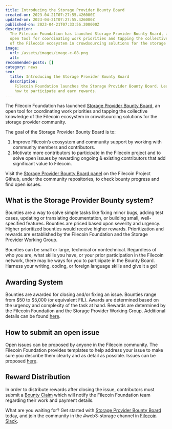 ```yaml
---
title: Introducing the Storage Provider Bounty Board
created-on: 2023-04-21T07:27:55.426000Z
updated-on: 2023-04-21T07:27:55.426000Z
published-on: 2023-04-21T07:33:56.200000Z
description:
  The Filecoin Foundation has launched Storage Provider Bounty Board, an
  open tool for coordinating work priorities and tapping the collective knowledge
  of the Filecoin ecosystem in crowdsourcing solutions for the storage provider community.
image:
  url: /assets/images/image-c-08.png
  alt:
recommended-posts: []
category: news
seo:
  title: Introducing the Storage Provider Bounty Board
  description:
    Filecoin Foundation launches the Storage Provider Bounty Board. Learn
    how to participate and earn rewards.
---
```


The Filecoin Foundation has launched [Storage Provider Bounty Board](https://github.com/filecoin-project/community/tree/master/storage-provider-bounty-program), an open tool for coordinating work priorities and tapping the collective knowledge of the Filecoin ecosystem in crowdsourcing solutions for the storage provider community.

The goal of the Storage Provider Bounty Board is to:

1. Improve Filecoin’s ecosystem and community support by working with community members and contributors.
2. Motivate more contributors to participate in the Filecoin project and to solve open issues by rewarding ongoing & existing contributors that add significant value to Filecoin.

Visit the [Storage Provider Bounty Board panel](https://github.com/filecoin-project/community/tree/master/storage-provider-bounty-program) on the Filecoin Project Github, under the community repositories, to check bounty progress and find open issues.

## **What is the Storage Provider Bounty system?**

Bounties are a way to solve simple tasks like fixing minor bugs, adding test cases, updating or translating documentation, or building small, well-specified features. Bounties are priced based upon severity and urgency. Higher prioritized bounties would receive higher rewards. Prioritization and rewards are established by the Filecoin Foundation and the Storage Provider Working Group.

Bounties can be small or large, technical or nontechnical. Regardless of who you are, what skills you have, or your prior participation in the Filecoin network, there may be ways for you to participate in the Bounty Board. Harness your writing, coding, or foreign language skills and give it a go!

## **Awarding System**

Bounties are awarded for closing and/or fixing an issue. Bounties range from $50 to $5,000 (or equivalent FIL). Awards are determined based on the urgency and complexity of the task at hand. Rewards are determined by the Filecoin Foundation and the Storage Provider Working Group. Additional details can be found [here](https://github.com/filecoin-project/community/blob/master/storage-provider-bounty-program/BOUNTIES.md).

## **How to submit an open issue**

Open issues can be proposed by anyone in the Filecoin community. The Filecoin Foundation provides templates to help address your issue to make sure you describe them clearly and as detail as possible. Issues can be proposed [here](https://github.com/filecoin-project/community/tree/master/storage-provider-bounty-program#contributing-to-an-open-issue).

## **Reward Distribution**

In order to distribute rewards after closing the issue, contributors must submit a [Bounty Claim](https://github.com/filecoin-project/community/issues/new/choose) which will notify the Filecoin Foundation team regarding their work and payment details.

What are you waiting for? Get started with [Storage Provider Bounty Board](https://github.com/filecoin-project/community/tree/master/storage-provider-bounty-program) today, and join the community in the #web3-storage channel in [Filecoin Slack](https://app.slack.com/client/TEHTVS1L6/C027XP5BTGB/thread/G01KU7G441Y-1616053098.177800).
